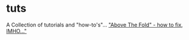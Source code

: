 # tuts
A Collection of tutorials and "how-to's"...
<a href="abovethefold.html">"Above The Fold&quot; - how to fix, IMHO..."</a>
